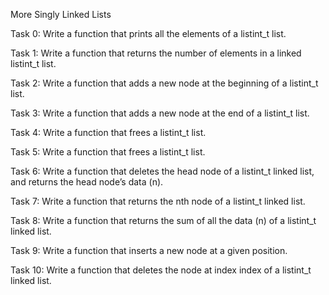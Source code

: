 More Singly Linked Lists

Task 0: Write a function that prints all the elements of a listint_t list.

Task 1: Write a function that returns the number of elements in a linked listint_t list.

Task 2: Write a function that adds a new node at the beginning of a listint_t list.

Task 3: Write a function that adds a new node at the end of a listint_t list.

Task 4: Write a function that frees a listint_t list.

Task 5: Write a function that frees a listint_t list.

Task 6: Write a function that deletes the head node of a listint_t linked list, and returns the head node’s data (n).

Task 7: Write a function that returns the nth node of a listint_t linked list.

Task 8: Write a function that returns the sum of all the data (n) of a listint_t linked list.

Task 9: Write a function that inserts a new node at a given position.

Task 10: Write a function that deletes the node at index index of a listint_t linked list.
